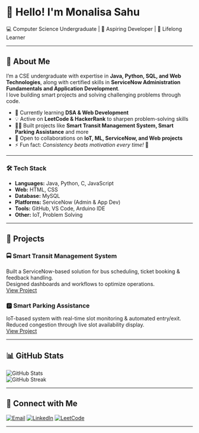 # 👋 Hello! I'm Monalisa Sahu  

💻 Computer Science Undergraduate | 🚀 Aspiring Developer | 🌱 Lifelong Learner

---

## 🌟 About Me  
I’m a CSE undergraduate with expertise in **Java, Python, SQL, and Web Technologies**, along with certified skills in **ServiceNow Administration Fundamentals and Application Development**.  
I love building smart projects and solving challenging problems through code. 

- 🌱 Currently learning **DSA & Web Development**  
- 💡 Active on **LeetCode & HackerRank** to sharpen problem-solving skills  
- 👩‍💻 Built projects like **Smart Transit Management System, Smart Parking Assistance** and more  
- 🤝 Open to collaborations on **IoT, ML, ServiceNow, and Web projects**  
- ⚡ Fun fact: *Consistency beats motivation every time!* 🚀  

---

### 🛠️ Tech Stack
- **Languages:** Java, Python, C, JavaScript  
- **Web:** HTML, CSS  
- **Database:** MySQL  
- **Platforms:** ServiceNow (Admin & App Dev)  
- **Tools:** GitHub, VS Code, Arduino IDE  
- **Other:** IoT, Problem Solving

---

## 📂 Projects  

### 🚍 Smart Transit Management System
Built a ServiceNow-based solution for bus scheduling, ticket booking & feedback handling.  
Designed dashboards and workflows to optimize operations.  
[View Project](https://github.com/MonalisaSahu24/Smart-Transit-Management-System)

### 🅿️ Smart Parking Assistance
IoT-based system with real-time slot monitoring & automated entry/exit.  
Reduced congestion through live slot availability display.  
[View Project](https://github.com/MonalisaSahu24/Smart-Parking-System)

---

## 📊 GitHub Stats  
![GitHub Stats](https://github-readme-stats.vercel.app/api?username=MonalisaSahu24&show_icons=true&theme=tokyonight)  
![GitHub Streak](https://streak-stats.demolab.com?user=MonalisaSahu24&theme=tokyonight&border_radius=5)

---

## 🔗 Connect with Me

[![Email](https://img.shields.io/badge/Email-D14836?style=flat&logo=gmail&logoColor=white)](mailto:monalisasahu0224@gmail.com)
[![LinkedIn](https://img.shields.io/badge/LinkedIn-blue?logo=linkedin&logoColor=white)](https://www.linkedin.com/in/monalisasahu24/)
[![LeetCode](https://img.shields.io/badge/LeetCode-orange?logo=leetcode&logoColor=white)](https://leetcode.com/u/Monalisa_Sahu24/)

---
